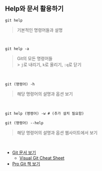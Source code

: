 ## Help와 문서 활용하기

```
git help
```

> 기본적인 명령어들과 설명<br />

<br />

```
git help -a
```

> Git의 모든 명령어들<br /> > `j`로 내리기, `k`로 올리기, `:q`로 닫기<br />

<br />

```
git (명령어) -h
```

> 해당 명령어의 설명과 옵션 보기

<br />

```
git help (명령어) -w # (추가 설치 필요함)
```

```
git (명령어) --help
```

> 해당 명령어의 설명과 옵션 웹사이트에서 보기

<br />

- [Git 문서 보기](https://git-scm.com/docs)
  - [Visual Git Cheat Sheet](https://ndpsoftware.com/git-cheatsheet.html#loc=index)
- [Pro Git 책 보기](https://git-scm.com/book/ko/v2)

